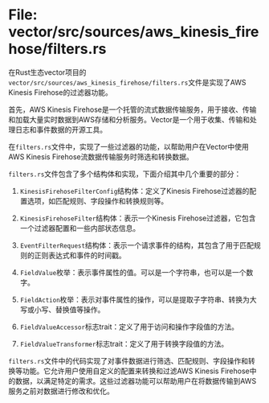 # File: vector/src/sources/aws_kinesis_firehose/filters.rs

在Rust生态vector项目的`vector/src/sources/aws_kinesis_firehose/filters.rs`文件是实现了AWS Kinesis Firehose的过滤器功能。

首先，AWS Kinesis Firehose是一个托管的流式数据传输服务，用于接收、传输和加载大量实时数据到AWS存储和分析服务。Vector是一个用于收集、传输和处理日志和事件数据的开源工具。

在`filters.rs`文件中，实现了一些过滤器的功能，以帮助用户在Vector中使用AWS Kinesis Firehose流数据传输服务时筛选和转换数据。

`filters.rs`文件包含了多个结构体和实现，下面介绍其中几个重要的部分：

1. `KinesisFirehoseFilterConfig`结构体：定义了Kinesis Firehose过滤器的配置选项，如匹配规则、字段操作和转换规则等。

2. `KinesisFirehoseFilter`结构体：表示一个Kinesis Firehose过滤器，它包含一个过滤器配置和一些内部状态信息。

3. `EventFilterRequest`结构体：表示一个请求事件的结构，其包含了用于匹配规则的正则表达式和事件的时间戳。

4. `FieldValue`枚举：表示事件属性的值。可以是一个字符串，也可以是一个数字。

5. `FieldAction`枚举：表示对事件属性的操作，可以是提取子字符串、转换为大写或小写、替换值等操作。

6. `FieldValueAccessor`标志trait：定义了用于访问和操作字段值的方法。

7. `FieldValueTransformer`标志trait：定义了用于转换字段值的方法。

`filters.rs`文件中的代码实现了对事件数据进行筛选、匹配规则、字段操作和转换等功能。它允许用户使用自定义的配置来转换和过滤AWS Kinesis Firehose中的数据，以满足特定的需求。这些过滤器功能可以帮助用户在将数据传输到AWS服务之前对数据进行修改和优化。

